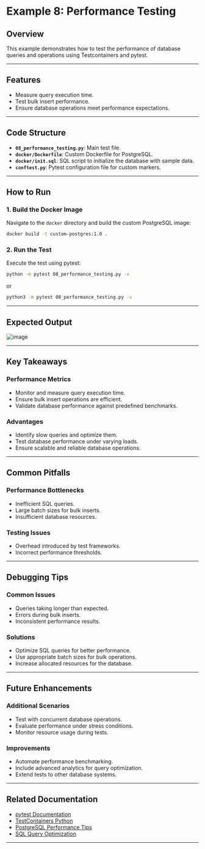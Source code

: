 # Example 8: Performance Testing

## Overview
This example demonstrates how to test the performance of database queries and operations using Testcontainers and pytest.

---

## Features
- Measure query execution time.
- Test bulk insert performance.
- Ensure database operations meet performance expectations.

---

## Code Structure
- **`08_performance_testing.py`**: Main test file.
- **`docker/Dockerfile`**: Custom Dockerfile for PostgreSQL.
- **`docker/init.sql`**: SQL script to initialize the database with sample data.
- **`conftest.py`**: Pytest configuration file for custom markers.

---

## How to Run

### 1. Build the Docker Image
Navigate to the `docker` directory and build the custom PostgreSQL image:
```bash
docker build -t custom-postgres:1.0 .
```

### 2. Run the Test
Execute the test using pytest:
```bash
python -m pytest 08_performance_testing.py -v
```
or
```bash
python3 -m pytest 08_performance_testing.py -v
```
---

## Expected Output

![image](https://github.com/user-attachments/assets/67796b35-e469-42e6-941b-8231cc15b297)


---

## Key Takeaways

### Performance Metrics
- Monitor and measure query execution time.
- Ensure bulk insert operations are efficient.
- Validate database performance against predefined benchmarks.

### Advantages
- Identify slow queries and optimize them.
- Test database performance under varying loads.
- Ensure scalable and reliable database operations.

---

## Common Pitfalls

### Performance Bottlenecks
- Inefficient SQL queries.
- Large batch sizes for bulk inserts.
- Insufficient database resources.

### Testing Issues
- Overhead introduced by test frameworks.
- Incorrect performance thresholds.

---

## Debugging Tips

### Common Issues
- Queries taking longer than expected.
- Errors during bulk inserts.
- Inconsistent performance results.

### Solutions
- Optimize SQL queries for better performance.
- Use appropriate batch sizes for bulk operations.
- Increase allocated resources for the database.

---

## Future Enhancements

### Additional Scenarios
- Test with concurrent database operations.
- Evaluate performance under stress conditions.
- Monitor resource usage during tests.

### Improvements
- Automate performance benchmarking.
- Include advanced analytics for query optimization.
- Extend tests to other database systems.

---

## Related Documentation
- [pytest Documentation](https://docs.pytest.org/en/latest/)
- [TestContainers Python](https://testcontainers-python.readthedocs.io/)
- [PostgreSQL Performance Tips](https://www.postgresql.org/docs/current/performance-tips.html)
- [SQL Query Optimization](https://www.sqlshack.com/sql-query-optimization-tips-and-tricks/)

---
